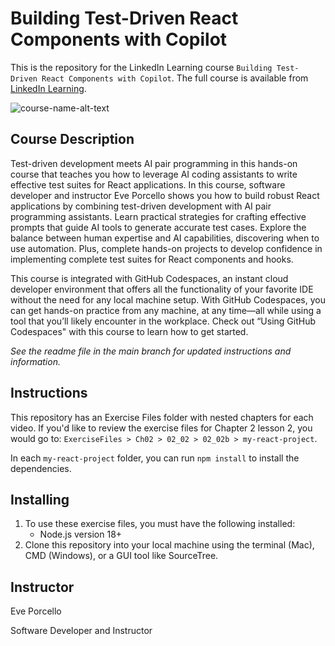 # Building Test-Driven React Components with Copilot
This is the repository for the LinkedIn Learning course `Building Test-Driven React Components with Copilot`. The full course is available from [LinkedIn Learning][lil-course-url].

![course-name-alt-text][lil-thumbnail-url] 

## Course Description

<p>Test-driven development meets AI pair programming in this hands-on course that teaches you how to leverage AI coding assistants to write effective test suites for React applications. In this course, software developer and instructor Eve Porcello shows you how to build robust React applications by combining test-driven development with AI pair programming assistants. Learn practical strategies for crafting effective prompts that guide AI tools to generate accurate test cases. Explore the balance between human expertise and AI capabilities, discovering when to use automation. Plus, complete hands-on projects to develop confidence in implementing complete test suites for React components and hooks. </p>

<p>This course is integrated with GitHub Codespaces, an instant cloud developer environment that offers all the functionality of your favorite IDE without the need for any local machine setup. With GitHub Codespaces, you can get hands-on practice from any machine, at any time—all while using a tool that you’ll likely encounter in the workplace. Check out “Using GitHub Codespaces" with this course to learn how to get started. </p>

_See the readme file in the main branch for updated instructions and information._
## Instructions
This repository has an Exercise Files folder with nested chapters for each video. If you'd like to review the exercise files for Chapter 2 lesson 2, you would go to: `ExerciseFiles > Ch02 > 02_02 > 02_02b > my-react-project`.

In each `my-react-project` folder, you can run `npm install` to install the dependencies. 


## Installing
1. To use these exercise files, you must have the following installed:
	- Node.js version 18+
2. Clone this repository into your local machine using the terminal (Mac), CMD (Windows), or a GUI tool like SourceTree.

## Instructor

Eve Porcello

Software Developer and Instructor

[0]: # (Replace these placeholder URLs with actual course URLs)

[lil-course-url]: https://www.linkedin.com/learning/building-test-driven-react-components-with-copilot
[lil-thumbnail-url]: https://media.licdn.com/dms/image/v2/D4E0DAQHgpWnw1oLOvQ/learning-public-crop_675_1200/B4EZm6Mu9dKcAY-/0/1759765525186?e=2147483647&v=beta&t=8VT1r_lPI3RHX_EIN2iIMZpNfK2v8A_94OZRepTPhcU


